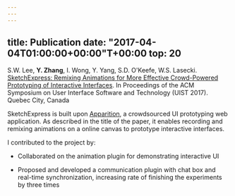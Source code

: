 ```yaml
---
---
---
```

title: Publication
date: "2017-04-04T01:00:00+00:00"T+00:00
top: 20
---
S.W. Lee, **Y. Zhang**, I. Wong, Y. Yang, S.D. O'Keefe, W.S. Lasecki. [SketchExpress: Remixing Animations for More Effective Crowd-Powered Prototyping of Interactive Interfaces](http://web.eecs.umich.edu/~wlasecki/pubs/SketchExpress_UIST2017.pdf). In Proceedings of the ACM Symposium on User Interface Software and Technology (UIST 2017). Quebec City, Canada

<!-- more -->

SketchExpress is built upon [Apparition](http://web.eecs.umich.edu/~wlasecki/projects-proto.html), a crowdsourced UI prototyping web application. As described in the title of the paper, it enables recording and remixing animations on a online canvas to prototype interactive interfaces. 

I contributed to the project by:

* Collaborated on the animation plugin for demonstrating interactive UI

* Proposed and developed a communication plugin with chat box and real-time synchronization, increasing rate of finishing
the experiments by three times
